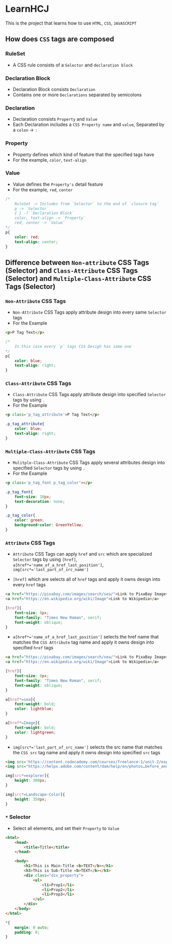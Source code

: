 # LearnHCJ

This is the project that learns how to use `HTML`, `CSS`, `JAVASCRIPT`

## How does `CSS` tags are composed

### RuleSet
- A CSS rule consists of a `Selector` and `declaration block`

### Declaration Block
- Declaration Block consists `Declaration`
- Contains one or more `Declarations` separated by semicolons

### Declaration
- Declaration consists `Property` and `Value`
- Each Declaration includes a `CSS Property name` and `value`, Separated by a `colon` -> `:`

### Property
- Property defines which kind of feature that the specified tags have
- For the example, `color`, `text-align`

### Value
- Value defines the `Property's` detail feature
- For the example, `red`, `center`


```CSS
/*
    RuleSet -> Includes from `Selector` to the end of `closure tag`
    p -> `Selector`
    { } -? `Declaration Block`
    color, text-align -> `Property`
    red, center -> `Value`
*/
p{
    color: red;
    text-align: center;
}
```

## Difference between `Non-attribute` CSS Tags (Selector) and `Class-Attribute` CSS Tags (Selector) and `Multiple-Class-Attribute` CSS Tags (Selector)

### `Non-Attribute` CSS Tags
- `Non-Attribute` CSS Tags apply attribute design into every same `Selector` tags
- For the Example

```HTML
<p>P Tag Text</p>
```
```CSS
/*
    In this case every `p` tags CSS Desigh has same one
*/
p{
    color: blue;
    text-align: right;
}
```

### `Class-Attribute` CSS Tags
- `Class-Attribute` CSS Tags apply attribute design into specified `Selector` tags by using `.`
- For the Example

```HTML
<p class='p_tag_attribute'>P Tag Text</p>
```
```CSS
.p_tag_attribute{
    color: blue;
    text-align: right;
}
```

### `Multiple-Class-Attribute` CSS Tags
- `Mulitple-Class-Attribute` CSS Tags apply several attributes design into specified `Selector` tags by using `.`
- For the Example

```HTML
<p class='p_tag_font p_tag_color'></p>
```
```CSS
.p_tag_font{
    font-size: 10px;
    text-decoration: none;
}

.p_tag_color{
    color: green;
    background-color: GreenYellow;
}
```

### `Attribute` CSS Tags
- `Attribute` CSS Tags can apply `href` and `src` which are specialized `Selector` tags by using `[href]`, `a[href*='name_of_a_href_last_position']`, `img[src*='last_part_of_src_name']`

- `[href]` which are selects all of `href` tags and apply it owns design into every `href` tags
```HTML
<a href="https://pixabay.com/images/search/sea/">Link to PixaBay Image</a>
<a href="https://en.wikipedia.org/wiki/Image">Link to Wikipedia</a>
```
```CSS
[href]{
    font-size: 8px;
    font-family: "Times New Roman", serif;
    font-weight: oblique;
}
```

- `a[href*='name_of_a_href_last_position']` selects the href name that matches the `CSS Attribute` tag name and apply it owns design into specified `href` tags
```HTML
<a href="https://pixabay.com/images/search/sea/">Link to PixaBay Image</a>
<a href="https://en.wikipedia.org/wiki/Image">Link to Wikipedia</a>
```
```CSS
[href]{
    font-size: 8px;
    font-family: "Times New Roman", serif;
    font-weight: oblique;
}

a[href*=sea]{
    font-weight: bold;
    color: lightblue;
}

a[href*=Image]{
    font-weight: bold;
    color: lightgreen;
}
```

- `img[src*='last_part_of_src_name']` selects the src name that matches the `CSS src` tag name and apply it owns design into specified `src` tags
```HTML
<img src='https://content.codecademy.com/courses/freelance-1/unit-2/explorer.jpeg'/>
<img src="https://helpx.adobe.com/content/dam/help/en/photos…before_and_after/image-before/Landscape-Color.jpg"/>
```
```CSS
img[src*=explorer]{
    height: 300px;
}

img[src*=Landscape-Color]{
    height: 350px;
}
```


### `*` Selector
- Select all elements, and set their `Property` to `Value`

```HTML
<html>
    <head>
        <title>Title</title>
    </head>

    <body>
        <h1>This is Main-Title <b>TEXT</b></h1>
        <h3>This is Sub-Title <b>TEXT</b></h3>
        <div class="div_property">
            <ul>
                <li>Prop1</li>
                <li>Prop2</li>
                <li>Prop3</li>
            </ul>
        </div>
    </body>
</html>
```
```CSS
*{
    margin: 0 auto;
    padding: 0;
}
```
